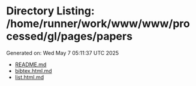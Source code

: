 # Directory Listing: /home/runner/work/www/www/processed/gl/pages/papers
Generated on: Wed May  7 05:11:37 UTC 2025

- [README.md](README.md)
- [bibtex.html.md](bibtex.html.md)
- [list.html.md](list.html.md)
